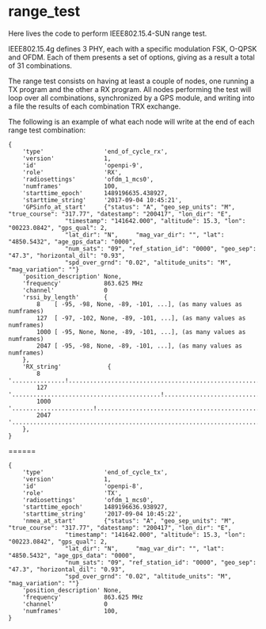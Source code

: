 # range_test
Here lives the code to perform IEEE802.15.4-SUN range test.

IEEE802.15.4g defines 3 PHY, each with a specific modulation FSK, O-QPSK and OFDM. Each of them presents a set of options, giving as a result a total of 31 combinations. 

The range test consists on having at least a couple of nodes, one running a TX program and the other a RX program. All nodes performing the test will loop over all combinations, synchronized by a GPS module, and writing into a file the results of each combination TRX exchange.

The following is an example of what each node will write at the end of each range test combination:

```
{
    'type'                 'end_of_cycle_rx',
    'version'              1,
    'id'                   'openpi-9',
    'role'                 'RX',
    'radiosettings'        'ofdm_1_mcs0',
    'numframes'            100,
    'starttime_epoch'      1489196635.438927,
    'starttime_string'     '2017-09-04 10:45:21',
    'GPSinfo_at_start'     {"status": "A", "geo_sep_units": "M", "true_course": "317.77", "datestamp": "200417", "lon_dir": "E",
				"timestamp": "141642.000", "altitude": 15.3, "lon": "00223.0842", "gps_qual": 2, 
				"lat_dir": "N", 	"mag_var_dir": "", "lat": "4850.5432", "age_gps_data": "0000", 
				"num_sats": "09", "ref_station_id": "0000", "geo_sep": "47.3", "horizontal_dil": "0.93", 
				"spd_over_grnd": "0.02", "altitude_units": "M", "mag_variation": ""}
    'position_description' None,
    'frequency'            863.625 MHz
    'channel'              0
    'rssi_by_length'       {
        8    [ -95, -98, None, -89, -101, ...], (as many values as numframes)
        127  [ -97, -102, None, -89, -101, ...], (as many values as numframes)
        1000 [ -95, None, None, -89, -101, ...], (as many values as numframes)
        2047 [ -95, -98, None, -89, -101, ...], (as many values as numframes)
    },
    'RX_string'             {
        8    '...............!.......................................................!............................',
        127  '..........................................!.........................................................',
        1000 '.......................!............................................................................',
        2047 '................................................................................!....!..............'
    },
}
``` 
======

```
{
    'type'                 'end_of_cycle_tx',
    'version'              1,
    'id'                   'openpi-8',
    'role'                 'TX',
    'radiosettings'        'ofdm_1_mcs0',
    'starttime_epoch'      1489196636.938927,
    'starttime_string'     '2017-09-04 10:45:22',
    'nmea_at_start'        {"status": "A", "geo_sep_units": "M", "true_course": "317.77", "datestamp": "200417", "lon_dir": "E",
				"timestamp": "141642.000", "altitude": 15.3, "lon": "00223.0842", "gps_qual": 2, 
				"lat_dir": "N", 	"mag_var_dir": "", "lat": "4850.5432", "age_gps_data": "0000", 
				"num_sats": "09", "ref_station_id": "0000", "geo_sep": "47.3", "horizontal_dil": "0.93", 
				"spd_over_grnd": "0.02", "altitude_units": "M", "mag_variation": ""}
    'position_description' None,
    'frequency'            863.625 MHz
    'channel'              0
    'numframes'            100,
}
```